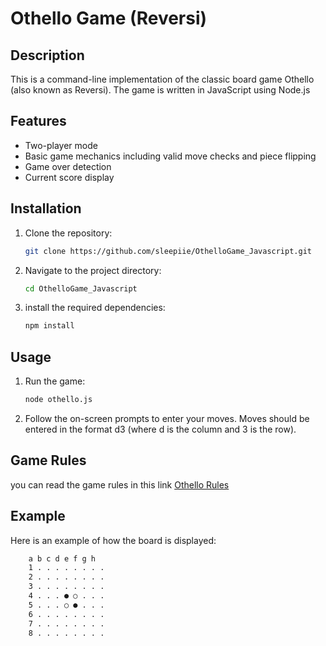 # Othello Game (Reversi)

## Description

This is a command-line implementation of the classic board game Othello (also known as Reversi). The game is written in JavaScript using Node.js

## Features

- Two-player mode
- Basic game mechanics including valid move checks and piece flipping
- Game over detection
- Current score display

## Installation

1. Clone the repository:

   ```bash
   git clone https://github.com/sleepiie/OthelloGame_Javascript.git

2. Navigate to the project directory:
    ```bash
    cd OthelloGame_Javascript

3. install the required dependencies:
    ```bash
    npm install

## Usage

1. Run the game:
    ```bash
    node othello.js
2. Follow the on-screen prompts to enter your moves. Moves should be entered in the format d3 (where d is the column and 3 is the row).

## Game Rules

you can read the game rules in this link [Othello Rules](https://www.worldothello.org/about/about-othello/othello-rules/official-rules/english)

## Example
Here is an example of how the board is displayed:

```css
    a b c d e f g h
    1 . . . . . . . . 
    2 . . . . . . . . 
    3 . . . . . . . . 
    4 . . . ● ○ . . . 
    5 . . . ○ ● . . . 
    6 . . . . . . . . 
    7 . . . . . . . . 
    8 . . . . . . . . 
